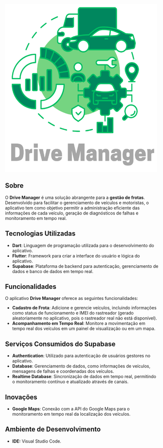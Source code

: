 <img src="assets/images/drive_manager_logo.png" alt="Logomarca" width="500" height="550">

## Sobre

O **Drive Manager** é uma solução abrangente para a **gestão de frotas**. Desenvolvido para facilitar o gerenciamento de veículos e motoristas, o aplicativo tem como objetivo permitir a administração eficiente das informações de cada veículo, geração de diagnósticos de falhas e monitoramento em tempo real.

## Tecnologias Utilizadas

- **Dart**: Linguagem de programação utilizada para o desenvolvimento do aplicativo.
- **Flutter**: Framework para criar a interface do usuário e lógica do aplicativo.
- **Supabase**: Plataforma de backend para autenticação, gerenciamento de dados e banco de dados em tempo real.

## Funcionalidades

O aplicativo **Drive Manager** oferece as seguintes funcionalidades:

- **Cadastro de Frota**: Adicione e gerencie veículos, incluindo informações como status de funcionamento e IMEI do rastreador (gerado aleatoriamente no aplicativo, pois o rastreador real não está disponível).
- **Acompanhamento em Tempo Real**: Monitore a movimentação em tempo real dos veículos em um painel de visualização ou em um mapa.

## Serviços Consumidos do Supabase

- **Authentication**: Utilizado para autenticação de usuários gestores no aplicativo.
- **Database**: Gerenciamento de dados, como informações de veículos, mensagens de falhas e coordenadas dos veículos.
- **Realtime Database**: Sincronização de dados em tempo real, permitindo o monitoramento contínuo e atualizado através de canais.

## Inovações

- **Google Maps**: Conexão com a API do Google Maps para o monitoramento em tempo real da localização dos veículos.

## Ambiente de Desenvolvimento

- **IDE:** Visual Studio Code.
